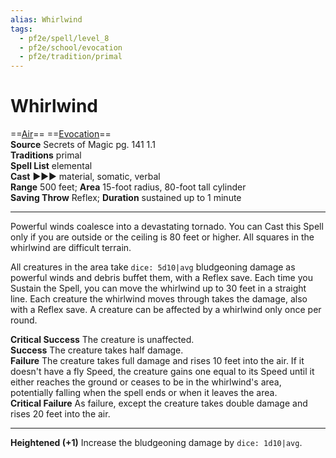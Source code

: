 ```yaml
---
alias: Whirlwind
tags:
  - pf2e/spell/level_8
  - pf2e/school/evocation
  - pf2e/tradition/primal
---
```


# Whirlwind

==[Air](../../../Traits/Air.md)== ==[Evocation](../../../Traits/Evocation.md)==  
__Source__ Secrets of Magic pg. 141 1.1  
**Traditions** primal  
**Spell List** elemental  
**Cast** ►►► material, somatic, verbal  
**Range** 500 feet; **Area** 15-foot radius, 80-foot tall cylinder  
**Saving Throw** Reflex; **Duration** sustained up to 1 minute

---

Powerful winds coalesce into a devastating tornado. You can Cast this Spell only if you are outside or the ceiling is 80 feet or higher. All squares in the whirlwind are difficult terrain.

All creatures in the area take `dice: 5d10|avg` bludgeoning damage as powerful winds and debris buffet them, with a Reflex save. Each time you Sustain the Spell, you can move the whirlwind up to 30 feet in a straight line. Each creature the whirlwind moves through takes the damage, also with a Reflex save. A creature can be affected by a whirlwind only once per round.

**Critical Success** The creature is unaffected.  
**Success** The creature takes half damage.  
**Failure** The creature takes full damage and rises 10 feet into the air. If it doesn't have a fly Speed, the creature gains one equal to its Speed until it either reaches the ground or ceases to be in the whirlwind's area, potentially falling when the spell ends or when it leaves the area.  
**Critical Failure** As failure, except the creature takes double damage and rises 20 feet into the air.

<hr>

**Heightened (+1)** Increase the bludgeoning damage by `dice: 1d10|avg`.
